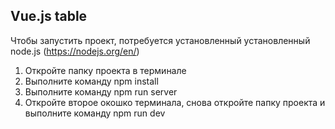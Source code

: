 <h2>Vue.js table</h2>

Чтобы запустить проект, потребуется установленный установленный node.js (https://nodejs.org/en/)<br>

1. Откройте папку проекта в терминале<br>
2. Выполните команду npm install<br>
3. Выполните команду npm run server<br>
4. Откройте второе окошко терминала, снова откройте папку проекта и выполните команду npm run dev
